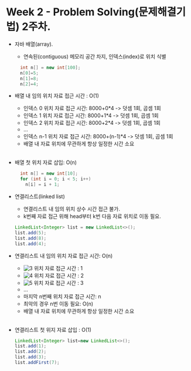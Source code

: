 Week 2 - Problem Solving(문제해결기법) 2주차.
===
* 자바 배열(array).
  * 연속된(contiguous) 메모리 공간 차지, 인덱스(index)로 위치 식별

  ```java
    int n[] = new int[100];
    n[0]=5;
    n[1]=8;
    n[2]=4;
  ```
* 배열 내 임의 위치 자료 접근 시간 : O(1)
  * 인덱스 0 위치 자료 접근 시간: 8000+0*4 -> 덧셈 1회, 곱셈 1회
  * 인덱스 1 위치 자료 접근 시간: 8000+1*4 -> 덧셈 1회, 곱셈 1회
  * 인덱스 2 위치 자료 접근 시간: 8000+2*4 -> 덧셈 1회, 곱셈 1회
  * …
  * 인덱스 n-1 위치 자료 접근 시간: 8000+(n-1)*4 -> 덧셈 1회, 곱셈 1회
  * 배열 내 자료 위치에 무관하게 항상 일정한 시간 소요<br><br>

* 배열 첫 위치 자료 삽입: O(n)

  ```java
    int n[] = new int[10];
    for (int i = 0; i < 5; i++) 
      n[i] = i + 1;
  ```    

* 연결리스트(linked list)
  * 연결리스트 내 임의 위치 상수 시간 접근 불가.
  * k번째 자료 접근 위해 head부터 k번 다음 자료 위치로 이동 필요.

  ```java  
  LinkedList<Integer> list = new LinkedList<>();
  list.add(5);
  list.add(8);
  list.add(4);
  ```

* 연결리스트 내 임의 위치 자료 접근 시간: O(n)
  * ![3](https://user-images.githubusercontent.com/33312179/45533535-f8fce900-b832-11e8-9dbe-922ab613ce4e.jpg)  위치 자료 접근 시간 : 1
  * ![4](https://user-images.githubusercontent.com/33312179/45533561-0f0aa980-b833-11e8-98af-657255fc3f63.jpg)  위치 자료 접근 시간 : 2
  * ![5](https://user-images.githubusercontent.com/33312179/45533568-192ca800-b833-11e8-9aad-c67fa52de483.jpg)  위치 자료 접근 시간 : 3
  * …
  * 마지막 n번째 위치 자료 접근 시간: n
  * 최악의 경우 n번 이동 필요: O(n)
  * 배열 내 자료 위치에 무관하게 항상 일정한 시간 소요<br><br>

* 연결리스트 첫 위지 자료 삽입 : O(1)
  ```java
  LinkedList<Integer> list=new LinkedList<>();
  list.add(1);
  list.add(2);
  list.add(3);
  list.addFirst(7); 
  ```

